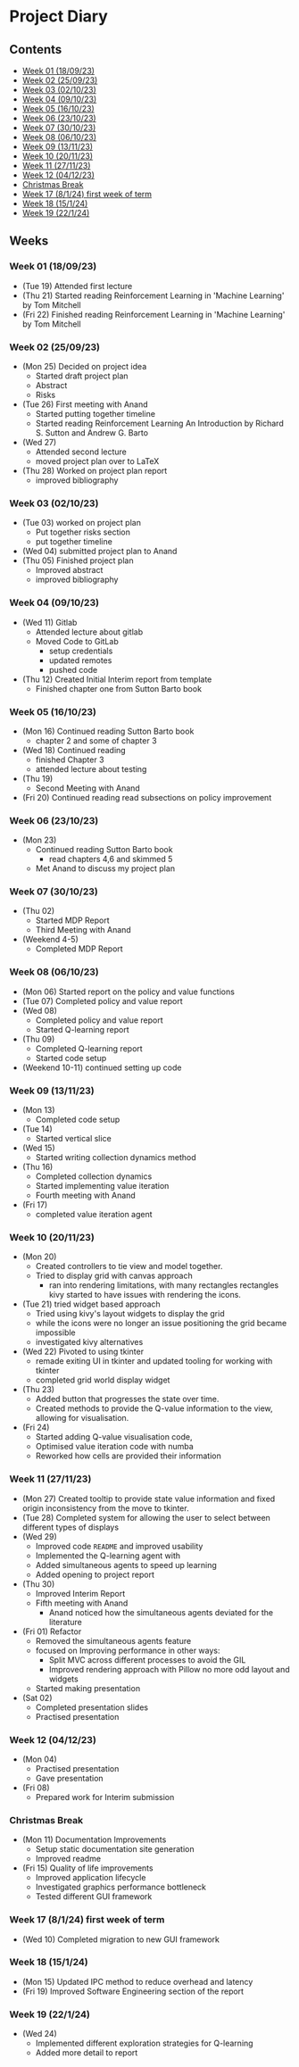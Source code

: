 <!-- omit in toc -->
# Project Diary

<!-- omit in toc -->
## Contents
- [Week 01 (18/09/23)](#week-01-180923)
- [Week 02 (25/09/23)](#week-02-250923)
- [Week 03 (02/10/23)](#week-03-021023)
- [Week 04 (09/10/23)](#week-04-091023)
- [Week 05 (16/10/23)](#week-05-161023)
- [Week 06 (23/10/23)](#week-06-231023)
- [Week 07 (30/10/23)](#week-07-301023)
- [Week 08 (06/10/23)](#week-08-061023)
- [Week 09 (13/11/23)](#week-09-131123)
- [Week 10 (20/11/23)](#week-10-201123)
- [Week 11 (27/11/23)](#week-11-271123)
- [Week 12 (04/12/23)](#week-12-041223)
- [Christmas Break](#christmas-break)
- [Week 17 (8/1/24) first week of term](#week-17-8124-first-week-of-term)
- [Week 18 (15/1/24)](#week-18-15124)
- [Week 19 (22/1/24)](#week-19-22124)

<!-- omit in toc -->
## Weeks

### Week 01 (18/09/23)

 - (Tue 19) Attended first lecture 
 - (Thu 21) Started reading Reinforcement Learning in 'Machine Learning' by Tom Mitchell
 - (Fri 22) Finished reading Reinforcement Learning in 'Machine Learning' by Tom Mitchell

### Week 02 (25/09/23)

 - (Mon 25) Decided on project idea 
   - Started draft project plan 
   -  Abstract
   -  Risks
-  (Tue 26) First meeting with Anand
   - Started putting together timeline
   - Started reading Reinforcement Learning An Introduction by Richard S. Sutton and Andrew G. Barto
 - (Wed 27) 
   - Attended second lecture
   - moved project plan over to LaTeX
 - (Thu 28) Worked on project plan report 
   - improved bibliography

### Week 03 (02/10/23)

 - (Tue 03) worked on project plan
   - Put together risks section 
   - put together timeline 
 - (Wed 04) submitted project plan to Anand
 - (Thu 05) Finished project plan
   - Improved abstract
   - improved bibliography

### Week 04 (09/10/23)

 - (Wed 11) Gitlab
   - Attended lecture about gitlab
   - Moved Code to GitLab 
     - setup credentials
     - updated remotes
     - pushed code
 - (Thu 12) Created Initial Interim report from template
   - Finished chapter one from Sutton Barto book

### Week 05 (16/10/23)

 - (Mon 16) Continued reading Sutton Barto book
   - chapter 2 and some of chapter 3
 - (Wed 18) Continued reading
   - finished Chapter 3
   - attended lecture about testing
 - (Thu 19)
   - Second Meeting with Anand
 - (Fri 20) Continued reading read subsections on policy improvement

### Week 06 (23/10/23)

 - (Mon 23) 
   - Continued reading Sutton Barto book
     - read chapters 4,6 and skimmed 5
   - Met Anand to discuss my project plan

### Week 07 (30/10/23)

 - (Thu 02) 
   - Started MDP Report
   - Third Meeting with Anand
 - (Weekend 4-5)
   - Completed MDP Report

### Week 08 (06/10/23)

 - (Mon 06) Started report on the policy and value functions
 - (Tue 07) Completed policy and value report
 - (Wed 08) 
   - Completed policy and value report
   - Started Q-learning report
 - (Thu 09) 
   - Completed Q-learning report
   - Started code setup
 - (Weekend 10-11) continued setting up code

### Week 09 (13/11/23)

 - (Mon 13) 
   - Completed code setup 
 - (Tue 14) 
   - Started vertical slice
 - (Wed 15)
   - Started writing collection dynamics method
 - (Thu 16)
   - Completed collection dynamics
   - Started implementing value iteration
   - Fourth meeting with Anand
 - (Fri 17)
   - completed value iteration agent

### Week 10 (20/11/23)

 - (Mon 20) 
   - Created controllers to tie view and model together.
   - Tried to display grid with canvas approach
     - ran into rendering limitations, with many rectangles rectangles kivy started to have issues with rendering the icons.
 - (Tue 21) tried widget based approach
   - Tried using kivy's layout widgets to display the grid
   - while the icons were no longer an issue positioning the grid became impossible 
   - investigated kivy alternatives
 - (Wed 22) Pivoted to using tkinter 
   - remade exiting UI in tkinter and updated tooling for working with tkinter
   - completed grid world display widget
 - (Thu 23)
   - Added button that progresses the state over time.
   - Created methods to provide the Q-value information to the view, allowing for visualisation.
 - (Fri 24)
   - Started adding Q-value visualisation code, 
   - Optimised value iteration code with numba
   - Reworked how cells are provided their information

### Week 11 (27/11/23)

 - (Mon 27) Created tooltip to provide state value information and fixed origin inconsistency from the move to tkinter.
 - (Tue 28) Completed system for allowing the user to select between different types of displays
 - (Wed 29)
   - Improved code `README` and improved usability 
   - Implemented the Q-learning agent with 
   - Added simultaneous agents to speed up learning
   - Added opening to project report
 - (Thu 30)
   - Improved Interim Report
   - Fifth meeting with Anand
     - Anand noticed how the simultaneous agents deviated for the literature
 - (Fri 01) Refactor
   - Removed the simultaneous agents feature
   - focused on Improving performance in other ways:
     - Split MVC across different processes to avoid the GIL
     - Improved rendering approach with Pillow no more odd layout and widgets
   - Started making presentation
 - (Sat 02)
   - Completed presentation slides
   - Practised presentation

### Week 12 (04/12/23)
 - (Mon 04)
   - Practised presentation
   - Gave presentation
 - (Fri 08)
   - Prepared work for Interim submission 


### Christmas Break 

 - (Mon 11) Documentation Improvements
   - Setup static documentation site generation
   - Improved readme
 - (Fri 15) Quality of life improvements
   - Improved application lifecycle
   - Investigated graphics performance bottleneck
   - Tested different GUI framework

### Week 17 (8/1/24) first week of term

 - (Wed 10) Completed migration to new GUI framework

### Week 18 (15/1/24)

 - (Mon 15) Updated IPC method to reduce overhead and latency 
 - (Fri 19) Improved Software Engineering section of the report

### Week 19 (22/1/24)

 - (Wed 24) 
   - Implemented different exploration strategies for Q-learning
   - Added more detail to report